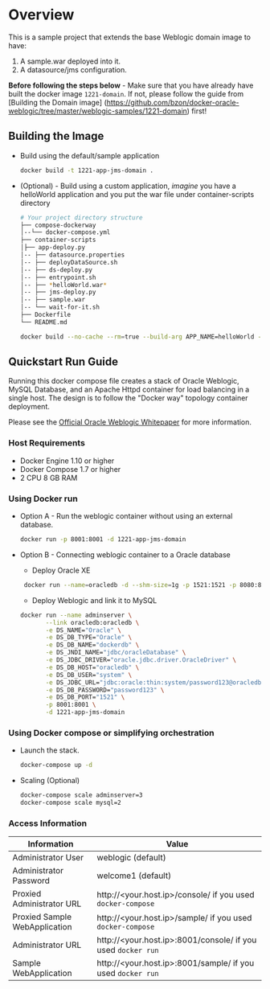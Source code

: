 # Overview

This is a sample project that extends the base Weblogic domain image to have:

1. A sample.war deployed into it.
2. A datasource/jms configuration.

**Before following the steps below** - Make sure that you have already have built the docker image `1221-domain`. If not, please follow the guide from [Building the Domain image] (https://github.com/bzon/docker-oracle-weblogic/tree/master/weblogic-samples/1221-domain) first!

## Building the Image
- Build using the default/sample application 
	```bash
	docker build -t 1221-app-jms-domain .
	```

- (Optional) - Build using a custom application, *imagine* you have a helloWorld application and you put the war file under container-scripts directory

	```bash
	# Your project directory structure
	├── compose-dockerway
	│--└── docker-compose.yml
	├── container-scripts
	│├── app-deploy.py
	│-- ├── datasource.properties
	│-- ├── deployDataSource.sh
	│-- ├── ds-deploy.py
	│-- ├── entrypoint.sh
	│-- ├── *helloWorld.war*
	│-- ├── jms-deploy.py
	│-- ├── sample.war
	│-- └── wait-for-it.sh
	├── Dockerfile
	└── README.md
	```

	```bash
	docker build --no-cache --rm=true --build-arg APP_NAME=helloWorld --build-arg APP_PKG_FILE=helloWorld.war -t 1221-app-jms-domain .
	```
	
## Quickstart Run Guide
Running this docker compose file creates a stack of Oracle Weblogic, MySQL Database, and an Apache Httpd container for load balancing in a single host. The design is to follow the "Docker way" topology container deployment.

Please see the [Official Oracle Weblogic Whitepaper](http://www.oracle.com/us/products/middleware/cloud-app-foundation/weblogic/weblogic-server-on-docker-wp-2742665.pdf) for more information.

### Host Requirements
- Docker Engine 1.10 or higher
- Docker Compose 1.7 or higher
- 2 CPU 8 GB RAM

### Using Docker run
- Option A - Run the weblogic container without using an external database.

	```bash
	docker run -p 8001:8001 -d 1221-app-jms-domain
	```
- Option B - Connecting weblogic container to a Oracle database

	- Deploy Oracle XE
	```bash
	 docker run --name=oracledb -d --shm-size=1g -p 1521:1521 -p 8080:8080 oracle/database:11.2.0.2-xe
	```
	- Deploy Weblogic and link it to MySQL
	```bash
	docker run --name adminserver \
           --link oracledb:oracledb \
           -e DS_NAME="Oracle" \
           -e DS_DB_TYPE="Oracle" \
           -e DS_DB_NAME="dockerdb" \
           -e DS_JNDI_NAME="jdbc/oracleDatabase" \
           -e DS_JDBC_DRIVER="oracle.jdbc.driver.OracleDriver" \
           -e DS_DB_HOST="oracledb" \
           -e DS_DB_USER="system" \
           -e DS_JDBC_URL="jdbc:oracle:thin:system/password123@oracledb:1521:XE" \
           -e DS_DB_PASSWORD="password123" \
           -e DS_DB_PORT="1521" \
           -p 8001:8001 \
           -d 1221-app-jms-domain
	```

### Using Docker compose or simplifying orchestration
- Launch the stack.

	```bash
	docker-compose up -d
	```

- Scaling (Optional)
	
	```bash
	docker-compose scale adminserver=3
	docker-compose scale mysql=2
	```
	
### Access Information

Information | Value
------------ | -------------
Administrator User | weblogic (default)
Administrator Password | welcome1 (default)
Proxied Administrator URL | http://<your.host.ip>/console/ if you used `docker-compose`
Proxied Sample WebApplication | http://<your.host.ip>/sample/ if you used `docker-compose`
Administrator URL | http://<your.host.ip>:8001/console/ if you used `docker run`
Sample WebApplication | http://<your.host.ip>:8001/sample/ if you used `docker run`
